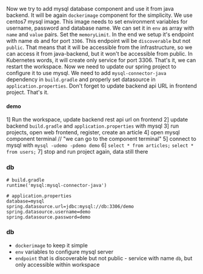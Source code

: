 Now we try to add mysql database component and use it from java backend.
It will be again `dockerimage` component for the simplicity. We use centos7 mysql image. This image needs to set environment variables for username, password and database name. We can set it in `env` as array with `name` and `value` pairs. Set the `memoryLimit`. In the end we setup it's endpoint with name `db` and for port `3306`. This endpoint will be `discoverable` but not `public`. That means that it will be accessible from the infrastructure, so we can access it from java-backend, but it won't be accessible from public. In Kubernetes words, it will create only service for port 3306.
That's it, we can restart the workspace. Now we need to update our spring project to configure it to use mysql. We need to add `mysql-connector-java` dependency in `build.gradle` and properly set datasource in `application.properties`. Don't forget to update backend api URL in frontend project.
That's it.

#### demo
1] Run the workspace, update backend rest api url on frontend
2] update backend `build.gradle` and `application.properties` with mysql
3] run projects, open web frontend, register, create an article
4] open mysql component terminal
    // "we can go to the component terminal"
5] connect to mysql with `mysql -udemo -pdemo demo`
6] `select * from articles;`
    `select * from users;`
7] stop and run project again, data still there

### db
```
# build.gradle
runtime('mysql:mysql-connector-java')
```

```
# application.properties
database=mysql
spring.datasource.url=jdbc:mysql://db:3306/demo
spring.datasource.username=demo
spring.datasource.password=demo
```


### db
  - `dockerimage` to keep it simple
  - `env` variables to configure mysql server
  - `endpoint` that is discoverable but not public - service with name `db`, but only accessible within workspace
